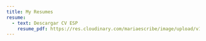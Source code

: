 ```yaml
---
title: My Resumes
resume:
  - text: Descargar CV ESP
    resume_pdf: https://res.cloudinary.com/mariaescribe/image/upload/v1642532853/MARIA-GABRIELA-PEREZ-CV_oqtfdu.pdf
---
```

